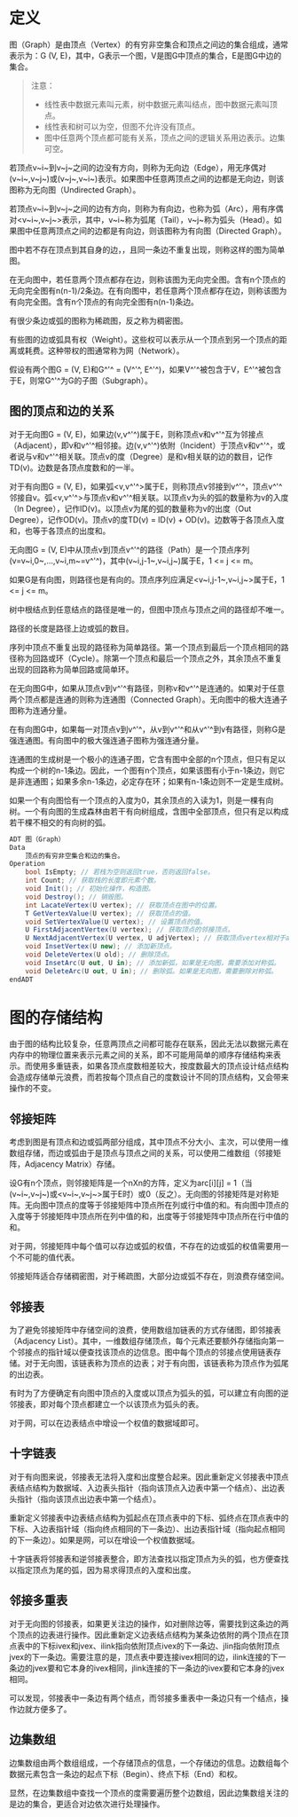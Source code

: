 # 定义

图（Graph）是由顶点（Vertex）的有穷非空集合和顶点之间边的集合组成，通常表示为：G (V, E)，其中，G表示一个图，V是图G中顶点的集合，E是图G中边的集合。

> 注意：
> - 线性表中数据元素叫元素，树中数据元素叫结点，图中数据元素叫顶点。
> - 线性表和树可以为空，但图不允许没有顶点。
> - 图中任意两个顶点都可能有关系，顶点之间的逻辑关系用边表示。边集可空。

若顶点v~i~到v~j~之间的边没有方向，则称为无向边（Edge），用无序偶对(v~i~,v~j~)或(v~j~,v~i~)表示。如果图中任意两顶点之间的边都是无向边，则该图称为无向图（Undirected Graph）。

若顶点v~i~到v~j~之间的边有方向，则称为有向边，也称为弧（Arc），用有序偶对&lt;v~i~,v~j~&gt;表示，其中，v~i~称为弧尾（Tail），v~j~称为弧头（Head）。如果图中任意两顶点之间的边都是有向边，则该图称为有向图（Directed Graph）。

图中若不存在顶点到其自身的边，，且同一条边不重复出现，则称这样的图为简单图。

在无向图中，若任意两个顶点都存在边，则称该图为无向完全图。含有n个顶点的无向完全图有n(n-1)/2条边。在有向图中，若任意两个顶点都存在边，则称该图为有向完全图。含有n个顶点的有向完全图有n(n-1)条边。

有很少条边或弧的图称为稀疏图，反之称为稠密图。

有些图的边或弧具有权（Weight）。这些权可以表示从一个顶点到另一个顶点的距离或耗费。这种带权的图通常称为网（Network）。

假设有两个图G = (V, E)和G^'^ = (V^'^, E^'^)，如果V^'^被包含于V，E^'^被包含于E，则常G^'^为G的子图（Subgraph）。

## 图的顶点和边的关系

对于无向图G = (V, E)，如果边(v,v^'^)属于E，则称顶点v和v^'^互为邻接点（Adjacent），即v和v^'^相邻接。边(v,v^'^)依附（Incident）于顶点v和v^'^，或者说与v和v^'^相关联。顶点v的度（Degree）是和v相关联的边的数目，记作TD(v)。边数是各顶点度数和的一半。

对于有向图G = (V, E)，如果弧&lt;v,v^'^&gt;属于E，则称顶点v邻接到v^'^，顶点v^'^邻接自v。弧&lt;v,v^'^&gt;与顶点v和v^'^相关联。以顶点v为头的弧的数量称为v的入度（In Degree），记作ID(v)。以顶点v为尾的弧的数量称为v的出度（Out Degree），记作OD(v)。顶点v的度TD(v) = ID(v) + OD(v)。边数等于各顶点入度和，也等于各顶点的出度和。

无向图G = (V, E)中从顶点v到顶点v^'^的路径（Path）是一个顶点序列(v=v~i,0~,...,v~i,m~=v^'^)，其中(v~i,j-1~,v~i,j~)属于E，1 &lt;= j &lt;= m。

如果G是有向图，则路径也是有向的。顶点序列应满足&lt;v~i,j-1~,v~i,j~&gt;属于E，1 &lt;= j &lt;= m。

树中根结点到任意结点的路径是唯一的，但图中顶点与顶点之间的路径却不唯一。

路径的长度是路径上边或弧的数目。

序列中顶点不重复出现的路径称为简单路径。第一个顶点到最后一个顶点相同的路径称为回路或环（Cycle）。除第一个顶点和最后一个顶点之外，其余顶点不重复出现的回路称为简单回路或简单环。

在无向图G中，如果从顶点v到v^'^有路径，则称v和v^'^是连通的。如果对于任意两个顶点都是连通的则称为连通图（Connected Graph）。无向图中的极大连通子图称为连通分量。

在有向图G中，如果每一对顶点v到v^'^，从v到v^'^和从v^'^到v有路径，则称G是强连通图。有向图中的极大强连通子图称为强连通分量。

连通图的生成树是一个极小的连通子图，它含有图中全部的n个顶点，但只有足以构成一个树的n-1条边。因此，一个图有n个顶点，如果该图有小于n-1条边，则它是非连通图；如果多余n-1条边，必定存在环；如果有n-1条边则不一定是生成树。

如果一个有向图恰有一个顶点的入度为0，其余顶点的入读为1，则是一棵有向树。一个有向图的生成森林由若干有向树组成，含图中全部顶点，但只有足以构成若干棵不相交的有向树的弧。

``` csharp
ADT 图（Graph）
Data
    顶点的有穷非空集合和边的集合。
Operation
    bool IsEmpty; // 若栈为空则返回true，否则返回false。
    int Count; // 获取栈的长度即元素个数。
    void Init(); // 初始化操作，构造图。
    void Destroy(); // 销毁图。
    int LacateVertex(U vertex); // 获取顶点在图中的位置。
    T GetVertexValue(U vertex); // 获取顶点的值。
    void SetVertexValue(U vertex); // 设置顶点的值。
    U FirstAdjacentVertex(U vertex); // 获取顶点的邻接顶点。
    U NextAdjacentVertex(U vertex, U adjVertex); // 获取顶点vertex相对于adjVertex的下一个邻接顶点。
    void InsetVertex(U new); // 添加新顶点。
    void DeleteVertex(U old); // 删除顶点。
    void InsetArc(U out, U in); // 添加新弧，如果是无向图，需要添加对称弧。
    void DeleteArc(U out, U in); // 删除弧。如果是无向图，需要删除对称弧。
endADT
```

# 图的存储结构

由于图的结构比较复杂，任意两顶点之间都可能存在联系，因此无法以数据元素在内存中的物理位置来表示元素之间的关系，即不可能用简单的顺序存储结构来表示。而使用多重链表，如果各顶点度数相差较大，按度数最大的顶点设计结点结构会造成存储单元浪费，而若按每个顶点自己的度数设计不同的顶点结构，又会带来操作的不变。

## 邻接矩阵

考虑到图是有顶点和边或弧两部分组成，其中顶点不分大小、主次，可以使用一维数组存储，而边或弧由于是顶点与顶点之间的关系，可以使用二维数组（邻接矩阵，Adjacency Matrix）存储。

设G有n个顶点，则邻接矩阵是一个nXn的方阵，定义为arc[i][j] = 1（当(v~i~,v~j~)或&lt;v~i~,v~j~&gt;属于E时）或0（反之）。无向图的邻接矩阵是对称矩阵。无向图中顶点的度等于邻接矩阵中顶点所在列或行中值的和。有向图中顶点的入度等于邻接矩阵中顶点所在列中值的和，出度等于邻接矩阵中顶点所在行中值的和。

对于网，邻接矩阵中每个值可以存边或弧的权值，不存在的边或弧的权值需要用一个不可能的值代表。

邻接矩阵适合存储稠密图，对于稀疏图，大部分边或弧不存在，则浪费存储空间。

## 邻接表

为了避免邻接矩阵中存储空间的浪费，使用数组加链表的方式存储图，即邻接表（Adjacency List）。其中，一维数组存储顶点，每个元素还要额外存储指向第一个邻接点的指针域以便查找该顶点的边信息。图中每个顶点的邻接点使用链表存储。对于无向图，该链表称为顶点的边表；对于有向图，该链表称为顶点作为弧尾的出边表。

有时为了方便确定有向图中顶点的入度或以顶点为弧头的弧，可以建立有向图的逆邻接表，即对每个顶点都建立一个以该顶点为弧头的表。

对于网，可以在边表结点中增设一个权值的数据域即可。

## 十字链表

对于有向图来说，邻接表无法将入度和出度整合起来。因此重新定义邻接表中顶点表结点结构为数据域、入边表头指针（指向该顶点入边表中第一个结点）、出边表头指针（指向该顶点出边表中第一个结点）。

重新定义邻接表中边表结点结构为弧起点在顶点表中的下标、弧终点在顶点表中的下标、入边表指针域（指向终点相同的下一条边）、出边表指针域（指向起点相同的下一条边）。如果是网，可以在增设一个权值数据域。

十字链表将邻接表和逆邻接表整合，即方法查找以指定顶点为头的弧，也方便查找以指定顶点为尾的弧，因为易求得顶点的入度和出度。

## 邻接多重表

对于无向图的邻接表，如果更关注边的操作，如对删除边等，需要找到这条边的两个顶点的边表进行操作。因此重新定义边表结点结构为某条边依附的两个顶点在顶点表中的下标ivex和jvex、ilink指向依附顶点ivex的下一条边、jlin指向依附顶点jvex的下一条边。需要注意的是，顶点表中要连接ivex相同的边，ilink连接的下一条边的jvex要和它本身的ivex相同，jlink连接的下一条边的ivex要和它本身的jvex相同。

可以发现，邻接表中一条边有两个结点，而邻接多重表中一条边只有一个结点，操作边就方便多了。

## 边集数组

边集数组由两个数组组成，一个存储顶点的信息，一个存储边的信息。边数组每个数据元素包含一条边的起点下标（Begin）、终点下标（End）和权。

显然，在边集数组中查找一个顶点的度需要遍历整个边数组，因此边集数组关注的是边的集合，更适合对边依次进行处理操作。